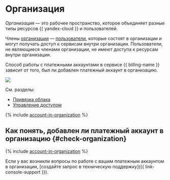 # Организация

_Организация_ — это рабочее пространство, которое объединяет разные типы ресурсов {{ yandex-cloud }} и пользователей.

Члены [организации](../../organization/quickstart.md) — [пользователи](../../overview/roles-and-resources.md#users), которые состоят в организации и могут получать доступ к сервисам внутри организации.
Пользователи, не являющиеся членами организации, не имеют доступа к ресурсам внутри организации.

Способ работы с платежными аккаунтами в сервисе {{ billing-name }} зависит от того, был ли добавлен платежный аккаунт в организацию.


![](../../_assets/billing/organization.svg)

См. разделы:

* [Привязка облака](../operations/pin-cloud.md#bind-cloud-organization)
* [Управление доступом](../security/index.md)

{% include [account-in-organization](../../_includes/billing/pay-resouces-of-another-organization.md) %}

## Как понять, добавлен ли платежный аккаунт в организацию {#check-organization}

{% include [account-in-organization](../../_includes/billing/check-account-organization.md) %}

Если у вас возникли вопросы по работе с вашим платежным аккаунтом в организации, [создайте запрос в техническую поддержку]({{ link-console-support }}).